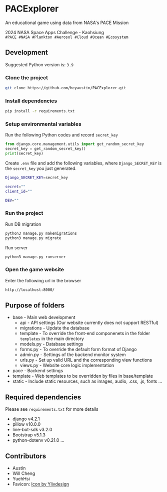 # PACExplorer
An educational game using data from NASA's PACE Mission

2024 NASA Space Apps Challenge - Kaohsiung\
`#PACE #NASA #Plankton #Aerosol #Cloud #Ocean #Ecosystem`


## Development
Suggested Python version is: `3.9`

### Clone the project

```bash
git clone https://github.com/heyaustin/PACExplorer.git
```

### Install dependencies

```bash
pip install -r requirements.txt
```

### Setup environmental variables

Run the following Python codes and record `secret_key`
```python
from django.core.management.utils import get_random_secret_key
secret_key = get_random_secret_key()
print(secret_key)
```

Create `.env` file and add the following variables, where `Django_SECRET_KEY` is the `secret_key` you just generated.
```bash
Django_SECRET_KEY=secret_key

secret=""
client_id=""

DEV=""
```

### Run the project

Run DB migration
```bash
python3 manage.py makemigrations
python3 manage.py migrate
```
Run server
```bash
python3 manage.py runserver
```

### Open the game website

Enter the following url in the browser

```bash
http://localhost:8000/
```

## Purpose of folders

- base - Main web development
  - api - API settings (Our website currently does not support RESTful)
  - migrations - Update the database
  - template - To override the front-end componenets in the folder `templates` in the main directory
  - models.py - Database settings
  - forms.py - To override the default form format of Django 
  - admin.py - Settings of the backend monitor system
  - urls.py - Set up valid URL and the corresponding view functions
  - views.py - Website core logic implementation
- pace - Backend settings
- template - Web templates to be overridden by files in base/template
- static - Include static resources, such as images, audio, .css, .js, fonts
...

## Required dependencies

Please see `requirements.txt` for more details

- django v4.2.1
- pillow v10.0.0
- line-bot-sdk v3.2.0
- Bootstrap v5.1.3
- python-dotenv v0.21.0
...

## Contributors
- Austin
- Will Cheng
- YuehHsi
- Favicon: <a href="https://www.freepik.com/icon/travel_12694655">Icon by Ylivdesign</a>
